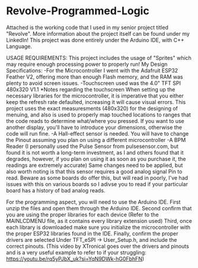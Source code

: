 # Revolve-Programmed-Logic
Attached is the working code that I used in my senior project titled "Revolve". More information about the project itself can be found under my LinkedIn! This project was done entirely under the Arduino IDE, with C++ Language.

USAGE REQUIREMENTS:
This project includes the usage of "Sprites" which may require enough processing power to properly run!
My Design Specifications:
 -For the Microcontroller I went with the Adafruit ESP32 Feather V2, offering more than enough Flash memory, and the RAM was plenty to avoid screen issues.
 -Touchscreen used was the 4.0" TFT SPI 480x320 V1.1
   *Notes regarding the touchscreen
    When setting up the necessary libraries for the microcontroller, it is imperative that you either keep the refresh rate defaulted, increasing it will cause visual errors.
    This project uses the exact measuresments (480x320) for the designing of menuing, and also is used to properly map touched locations to ranges that the code reads to determine what/where you pressed. If you want to use another display, you'll have to introduce your dimensions, otherwise the code will run fine. 
  -A Hall-effect sensor is needed. You will have to change the Pinout assuming you plan on using a different microcontroller
  -A BPM Reader (I personally used the Pulse Sensor from pulsesensor.com, but found it is not worth a long-term investment, as I and others found that it degrades, however, if you plan on using it as soon as you purchase it, the readings are extremely accurate) Same changes need to be applied, but also worth noting is that this sensor requires a good analog signal Pin to read. Beware as some boards do offer this, but will read in poorly, I've had issues with this on various boards so I adivse you to read if your particular board has a history of bad analog reads.

For the programming aspect, you will need to use the Arduino IDE.
First unzip the files and open them through the Arduino IDE. 
Second confirm that you are using the proper libraries for each device (Refer to the MAINLCDMENU file, as it contains every library extension used)
Third, once each library is downloaded make sure you initialize the microcontroller with the proper ESP32 libraries found in the IDE. 
Finally, confirm the proper drivers are selected Under TFT_eSPI -> User_Setup.h, and include the correct pinouts.
(This video by XTronical goes over the drivers and pinouts and is a very useful example to refer to if your struggling: https://youtu.be/rq5yPJbX_uk?si=YqN9DWk-hG0FbhFN)

